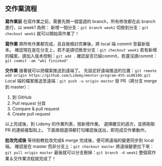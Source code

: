 ## 交作業流程

**寫作業前**
在寫作業之前，需要先開一個當週的 branch，所有修改都在此 branch 進行，以 week1 為例：
新增一個分支：`git branch week1`
切換到分支：`git checkout week1`
就可以開始寫作業了！

**寫作業**
將所有作業都完成，且自我檢討完畢後，將 local 端 commit 至最新版本。
確認現在是在分支上，若不是請切換至分支：`git checkout week1`
若有新增的檔案，請加入版本控制：`git add .`
確認是否已經commit，若還沒請commit：`git commit -am "wk1 finished"`

**交作業**
接著就可以把檔案推送到遠端了。
先設定好遠端推送的位置：`git remote add origin https://github.com/Lidemy/mentor-program-4th-ai86109.git`
Local 端的檔案推送至遠端：`git push -u origin master`
發 PR（將分支 merge 到 master）：
1. 到 GitHub
2. Pull request 分頁
3. Compare & pull request
4. Create pull request

以上完成後，到 Lidemy 的作業列表，按新增作業。
選擇繳交的週次，並將剛剛 PR 的連結複製貼上。
下面兩個選項都打勾確認後送出，即完成交作業動作。

**批改完成後**
等待助教批改完成& merge 完成後，便可將遠端的變更同步到 local 端。
確認是在 master 而非分支上：`git checkout master`
將遠端變更拉下來：`git pull origin master`
最後就可以分支刪掉：`git branch -d week1`
整個寫作業＆交作業流程就完成了！